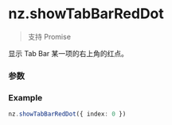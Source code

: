 # nz.showTabBarRedDot

> <Icon type="success" /> 支持 Promise

显示 Tab Bar 某一项的右上角的红点。

### 参数

<Props :data="props" options />

### Example

```ts
nz.showTabBarRedDot({ index: 0 })
```

<script setup>
const props = [
    {
        name: "index", 
        type: "number",
        default: "",
        required: true, 
        desc: "Tab Bar 的哪一项，从左边算起第一个为 0", 
        version: "0.1.0"
    },
]
</script>
